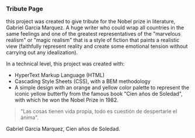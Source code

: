 ### Tribute Page

this project was created to give tribute for the Nobel prize in literature, Gabriel Garcia Marquez. A huge writer who could wrap all countries in the same feelings and one of the greatest representatives of the "marvelous realism" or "magic realism" that is a style of fiction that paints a realistic view (faithfully represent reality and create some emotional tension without carrying out any idealization).

In a technical level, this project was created with:

- HyperText Markup Language (HTML)
- Cascading Style Sheets (CSS), with a BEM methodology
- A simple design with an orange and yellow color palette to represent the
  iconic yellow butterfly from the famous book "Cien años de Soledad", with
  which he won the Nobel Prize in 1982.

> "Las cosas tienen vida propia, todo es cuestión de despertarle el ánima".

Gabriel Garcia Marquez, Cien años de Soledad.
